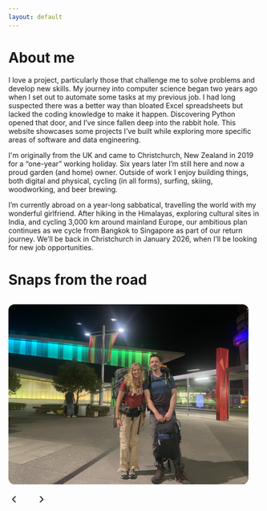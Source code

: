 ```yaml
---
layout: default
---
```


# About me
I love a project, particularly those that challenge me to solve problems and develop new skills. My journey into computer science began two years ago when I set out to automate some tasks at my previous job. I had long suspected there was a better way than bloated Excel spreadsheets but lacked the coding knowledge to make it happen. Discovering Python opened that door, and I’ve since fallen deep into the rabbit hole. This website showcases some projects I’ve built while exploring more specific areas of software and data engineering.

I'm originally from the UK and came to Christchurch, New Zealand in 2019 for a “one-year” working holiday. Six years later I’m still here and now a proud garden (and home) owner. Outside of work I enjoy building things, both digital and physical, cycling (in all forms), surfing, skiing, woodworking, and beer brewing.

I’m currently abroad on a year-long sabbatical, travelling the world with my wonderful girlfriend. After hiking in the Himalayas, exploring cultural sites in India, and cycling 3,000 km around mainland Europe, our ambitious plan continues as we cycle from Bangkok to Singapore as part of our return journey. We’ll be back in Christchurch in January 2026, when I’ll be looking for new job opportunities.

# Snaps from the road
<!-- Image Carousel -->
<div class="image-carousel">
  <div class="carousel-container">
    <img class="carousel-image active" src="/assets/img/image1.jpg" alt="Image 1">
    <img class="carousel-image" src="/assets/img/image2.jpg" alt="Image 2">
    <img class="carousel-image" src="/assets/img/image3.jpg" alt="Image 3">
    <img class="carousel-image" src="/assets/img/image4.jpg" alt="Image 4">
    <img class="carousel-image" src="/assets/img/image5.jpg" alt="Image 5">
    <img class="carousel-image" src="/assets/img/image6.jpg" alt="Image 6">
    <img class="carousel-image" src="/assets/img/image7.jpg" alt="Image 7">
    <img class="carousel-image" src="/assets/img/image8.jpg" alt="Image 8">
    <img class="carousel-image" src="/assets/img/image9.jpg" alt="Image 9">
    <img class="carousel-image" src="/assets/img/image10.jpg" alt="Image 10">
    <img class="carousel-image" src="/assets/img/image11.jpg" alt="Image 11">
  </div>
  <div class="carousel-controls">
    <button class="carousel-prev">‹</button>
    <div class="carousel-dots"></div>
    <button class="carousel-next">›</button>
  </div>
</div>

<style>
/* --- Image Carousel Styling --- */
.image-carousel {
  display: flex;
  flex-direction: column;
  align-items: flex-start;    /* align left with text */
  width: 100%;
  margin: 2rem auto;
}

.carousel-container {
  position: relative;
  width: 100%;
  max-width: 850px;           /* ✅ fixed width matching text column */
  aspect-ratio: 16 / 9;
  overflow: hidden;
  border-radius: 12px;
  transition: all 0.3s ease;
  margin: 0;                  /* ensure flush with left text edge */
}

.carousel-image {
  position: absolute;
  top: 0;
  left: 0;
  width: 100%;
  height: 100%;
  object-fit: cover;
  opacity: 0;
  transition: opacity 0.6s ease;
}

.carousel-image.active {
  opacity: 1;
}

.carousel-controls {
  display: flex;
  justify-content: center;
  align-items: center;
  margin-top: 0.5rem;
  gap: 1rem;
}

.carousel-prev,
.carousel-next {
  background: none;
  border: none;
  font-size: 2rem;
  cursor: pointer;
  color: #333;
  transition: color 0.3s ease;
}

.carousel-prev:hover,
.carousel-next:hover {
  color: #007acc;
}

.carousel-dots {
  display: flex;
  gap: 0.5rem;
}

.carousel-dots button {
  width: 10px;
  height: 10px;
  border-radius: 50%;
  border: none;
  background: #ccc;
  cursor: pointer;
}

.carousel-dots button.active {
  background: #007acc;
}

/* --- Responsive Tweaks --- */

/* Medium screens (tablet to small desktop) */
@media (min-width: 701px) and (max-width: 1200px) {
  .carousel-container {
    width: 95%;              /* fill most of column */
    max-width: none;
    aspect-ratio: 4 / 3;
    margin-left: 0;          /* keep left-aligned with text */
  }
}

/* Small screens (mobile) */
@media (max-width: 700px) {
  .image-carousel {
    align-items: center;     /* center carousel on very small screens */
  }
  .carousel-container {
    width: 98%;              /* almost full width */
    margin: 0 auto;
    aspect-ratio: 1 / 1;
  }
}
</style>


